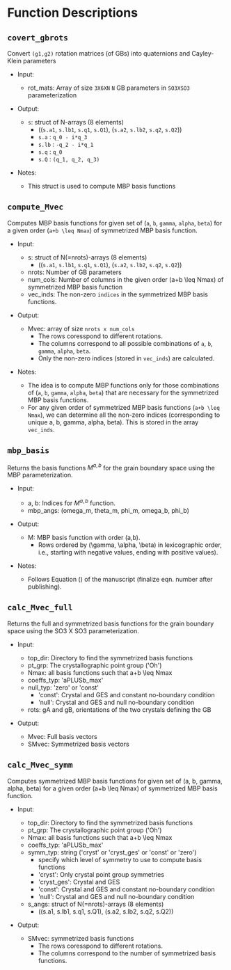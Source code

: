 # Function Descriptions

## `covert_gbrots`

Convert `(g1,g2)` rotation matrices (of GBs) into 
quaternions and Cayley-Klein parameters

- Input:
  + rot_mats: Array of size `3X6XN`
  		`N` GB parameters in `SO3XSO3` parameterization

- Output:
  + `s`: struct of N-arrays (8 elements)
  	- ((`s.a1`, `s.lb1`, `s.q1`, `s.Q1`), (`s.a2`, `s.lb2`, `s.q2`, `s.Q2`))
  	- `s.a`  :   `q_0 - i*q_3`
  	- `s.lb` : `-q_2 - i*q_1`
  	- `s.q`  : `q_0`
  	- `s.Q`  : `(q_1, q_2, q_3)`

- Notes:
	+ This struct is used to compute MBP basis functions

## `compute_Mvec`

Computes MBP basis functions for given set of (`a`, `b`, `gamma`, `alpha`, `beta`)
for a given order (`a+b \leq Nmax`) of symmetrized MBP basis function.

- Input:
  + s: struct of N(=nrots)-arrays (8 elements)
    - ((`s.a1`, `s.lb1`, `s.q1`, `s.Q1`), (`s.a2`, `s.lb2`, `s.q2`, `s.Q2`))
  + nrots: Number of GB parameters
  + num_cols: Number of columns in the given order (a+b \leq Nmax) of 
      symmetrized MBP basis function
  + vec_inds: The non-zero `indices` in the symmetrized MBP basis 
      functions.

- Output:
  + Mvec: array of size `nrots x num_cols`
    - The rows coresspond to different rotations.
    - The columns correspond to all possible combinations of 
      `a`, `b`, `gamma`, `alpha`, `beta`.
    - Only the non-zero indices (stored in `vec_inds`) are calculated.

- Notes:
  + The idea is to compute MBP functions only for those combinations of 
      (`a`, `b`, `gamma`, `alpha`, `beta`) that are necessary for the 
      symmetrized MBP basis functions.
  + For any given order of symmetrized MBP basis functions 
      (`a+b \leq Nmax`), we can determine all the non-zero indices 
      (corresponding to unique a, b, gamma, alpha, beta). 
      This is stored in the array `vec_inds`.


## `mbp_basis`

Returns the basis functions $M^{a,b}$ for the grain boundary space
using the MBP parameterization.

- Input:
  + a, b: Indices for $M^{a,b}$ function.
  + mbp_angs: (omega_m, theta_m, phi_m, omega_b, phi_b)

- Output:
  + M: MBP basis function with order (a,b). 
	- Rows ordered by (\gamma, \alpha, \beta) in lexicographic order, i.e., starting with negative values, ending with positive values).

- Notes:
  + Follows Equation () of the manuscript (finalize eqn. number after publishing).


## `calc_Mvec_full`


Returns the full and symmetrized basis functions for the grain boundary 
space using the SO3 X SO3 parameterization.

- Input:
  + top_dir: Directory to find the symmetrized basis functions
  + pt_grp: The crystallographic point group ('Oh')
  + Nmax: all basis functions such that a+b \leq Nmax
  + coeffs_typ: 'aPLUSb_max'
  + null_typ: 'zero' or 'const'
    - 'const': Crystal and GES and constant no-boundary condition
    - 'null':  Crystal and GES and null no-boundary condition
  + rots: gA and gB, orientations of the two crystals defining the GB

- Output:
  + Mvec: Full basis vectors
  + SMvec: Symmetrized basis vectors



## `calc_Mvec_symm`

Computes symmetrized MBP basis functions for given set of
(a, b, gamma, alpha, beta) for a given order (a+b \leq Nmax)
of symmetrized MBP basis function.

- Input:
  + top_dir: Directory to find the symmetrized basis functions
  + pt_grp: The crystallographic point group ('Oh')
  + Nmax: all basis functions such that a+b \leq Nmax
  + coeffs_typ: 'aPLUSb_max'
  + symm_typ: string ('cryst' or 'cryst_ges' or 'const' or 'zero')
    - specify which level of symmetry to use to compute basis functions
    - 'cryst': Only crystal point group symmetries
    - 'cryst_ges': Crystal and GES
    - 'const': Crystal and GES and constant no-boundary condition
    - 'null':  Crystal and GES and null no-boundary condition
  + s_angs: struct of N(=nrots)-arrays (8 elements)
    - ((s.a1, s.lb1, s.q1, s.Q1), (s.a2, s.lb2, s.q2, s.Q2))

- Output:
  + SMvec: symmetrized basis functions
    - The rows coresspond to different rotations.
    - The columns correspond to the number of symmetrized basis functions.


